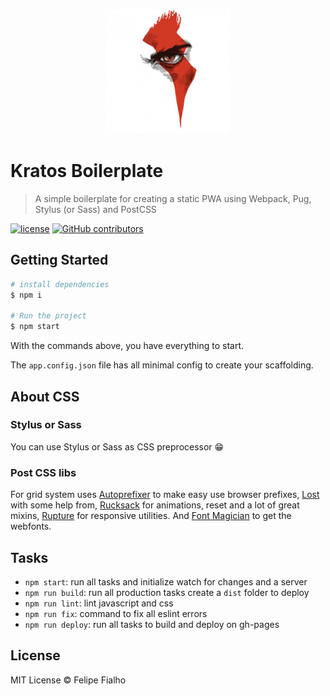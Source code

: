 <p align="center">
  <img src="src/images/logo.png" width="200">
</p>

# Kratos Boilerplate

> A simple boilerplate for creating a static PWA using Webpack, Pug, Stylus (or Sass) and PostCSS
 
[![license](https://img.shields.io/github/license/LFeh/kratos-boilerplate.svg)](./license.md)
[![GitHub contributors](https://img.shields.io/github/contributors/LFeh/kratos-boilerplate.svg)](https://github.com/LFeh/piano/graphs/contributors)

## Getting Started

```sh
# install dependencies
$ npm i

# Run the project
$ npm start
```

With the commands above, you have everything to start.

The `app.config.json` file has all minimal config to create your scaffolding.

## About CSS

### Stylus or Sass

You can use Stylus or Sass as CSS preprocessor 😁

### Post CSS libs

For grid system uses [Autoprefixer](https://github.com/postcss/autoprefixer) to make easy use browser prefixes, [Lost](https://github.com/peterramsing/lost) with some help from, [Rucksack](http://simplaio.github.io/rucksack/) for animations, reset and a lot of great mixins, [Rupture](https://github.com/jenius/rupture) for responsive utilities. And [Font Magician](https://github.com/jonathantneal/postcss-font-magician/) to get the webfonts.

## Tasks

- `npm start`: run all tasks and initialize watch for changes and a server
- `npm run build`: run all production tasks create a `dist` folder to deploy
- `npm run lint`: lint javascript and css
- `npm run fix`: command to fix all eslint errors
- `npm run deploy`: run all tasks to build and deploy on gh-pages

## License

MIT License © Felipe Fialho
